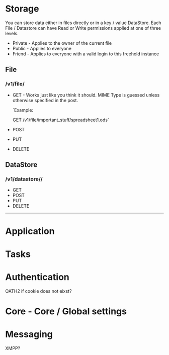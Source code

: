 Storage
=======
You can store data either in files directly or in a key / value DataStore.
Each File / Datastore can have Read or Write permissions applied at one of three
levels. 

* Private - Applies to the owner of the current file
* Public - Applies to everyone
* Friend - Applies to everyone with a valid login to this freehold instance

File
----
### /v1/file/<path to file>

* GET - Works just like you think it should. MIME Type is guessed unless otherwise specified
	in the post.

	`Example:

	GET /v1/file/important_stuff/spreadsheet1.ods`

* POST
* PUT
* DELETE


DataStore
---------
### /v1/datastore/<path to datastore>/

* GET
* POST
* PUT
* DELETE

* * *

Application
===========

Tasks
=====

Authentication
==============
OATH2 if cookie does not eixst?

Core - Core / Global settings
=============================

Messaging 
======================
XMPP?

